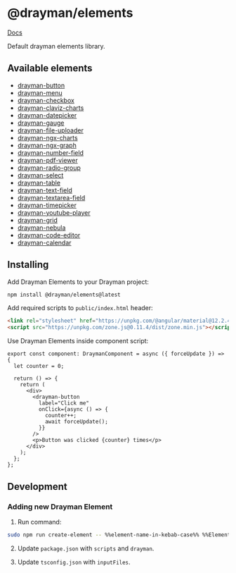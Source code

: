 <!-- [![Build Status](https://travis-ci.org/Claviz/drayman-elements.svg?branch=master)](https://travis-ci.org/Claviz/drayman-elements)
[![codecov](https://codecov.io/gh/Claviz/drayman-elements/branch/master/graph/badge.svg)](https://codecov.io/gh/Claviz/drayman-elements)
![npm](https://img.shields.io/npm/v/drayman-elements.svg) -->

# @drayman/elements

[Docs](https://drayman-elements.netlify.app/)

Default drayman elements library.

## Available elements

- [drayman-button](interfaces/__global.draymanbuttonprops.html)
- [drayman-menu](interfaces/__global.draymanmenuprops.html)
- [drayman-checkbox](interfaces/__global.draymancheckboxprops.html)
- [drayman-claviz-charts](interfaces/__global.draymanclavizchartsprops.html)
- [drayman-datepicker](interfaces/__global.draymandatepickerprops.html)
- [drayman-gauge](interfaces/__global.draymangaugeprops.html)
- [drayman-file-uploader](interfaces/__global.draymanfileuploaderprops.html)
- [drayman-ngx-charts](interfaces/__global.draymanngxchartsprops.html)
- [drayman-ngx-graph](interfaces/__global.draymanngxgraphprops.html)
- [drayman-number-field](interfaces/__global.draymannumberfieldprops.html)
- [drayman-pdf-viewer](interfaces/__global.draymanpdfviewerprops.html)
- [drayman-radio-group](interfaces/__global.draymanradiogroupprops.html)
- [drayman-select](interfaces/__global.draymanselectprops.html)
- [drayman-table](interfaces/__global.draymantableprops.html)
- [drayman-text-field](interfaces/__global.draymantextfieldprops.html)
- [drayman-textarea-field](interfaces/__global.draymantextareafieldprops.html)
- [drayman-timepicker](interfaces/__global.draymantimepickerprops.html)
- [drayman-youtube-player](interfaces/__global.draymanyoutubeplayerprops.html)
- [drayman-grid](interfaces/__global.draymangridprops.html)
- [drayman-nebula](interfaces/__global.draymannebulaprops.html)
- [drayman-code-editor](interfaces/__global.draymancodeeditorprops.html)
- [drayman-calendar](interfaces/__global.draymancalendarprops.html)

## Installing

Add Drayman Elements to your Drayman project:

```bash
npm install @drayman/elements@latest
```

Add required scripts to `public/index.html` header:

```html
<link rel="stylesheet" href="https://unpkg.com/@angular/material@12.2.4/prebuilt-themes/indigo-pink.css" />
<script src="https://unpkg.com/zone.js@0.11.4/dist/zone.min.js"></script>
```

Use Drayman Elements inside component script:

```tsx
export const component: DraymanComponent = async ({ forceUpdate }) => {
  let counter = 0;

  return () => {
    return (
      <div>
        <drayman-button
          label="Click me"
          onClick={async () => {
            counter++;
            await forceUpdate();
          }}
        />
        <p>Button was clicked {counter} times</p>
      </div>
    );
  };
};
```

## Development

### Adding new Drayman Element

1. Run command:

```bash
sudo npm run create-element -- %%element-name-in-kebab-case%% %%ElementNameInPascalCase%%
```

2. Update `package.json` with `scripts` and `drayman`.

3. Update `tsconfig.json` with `inputFiles`.
